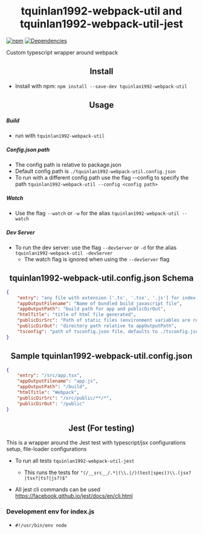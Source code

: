 <h1 align="center">tquinlan1992-webpack-util and tquinlan1992-webpack-util-jest</h1>

[![npm](https://img.shields.io/npm/v/tquinlan1992-webpack-util.svg?style=flat-square)](https://www.npmjs.com/package/tquinlan1992-webpack-util)
[![Dependencies](https://david-dm.org/tquinlan1992/tquinlan1992-webpack-util.svg)](https://david-dm.org/tquinlan1992/tquinlan1992-webpack-util)

Custom typescript wrapper around webpack

<h2 align="center">Install</h2>

- Install with npm: ```npm install --save-dev tquinlan1992-webpack-util```

<h2 align="center">Usage</h2>

<h5 align="left">Build</h5>

- run with ```tquinlan1992-webpack-util```

<h5 align="left">Config.json path</h5>

- The config path is relative to package.json
- Default config path is ```./tquinlan1992-webpack-util.config.json```
- To run with a different config path use the flag --config to specify the path
```tquinlan1992-webpack-util --config <config path>```

<h5>Watch</h5>

- Use the flag ```--watch``` or ```-w``` for the alias
```tquinlan1992-webpack-util --watch```

<h5>Dev Server</h5>

- To run the dev server: use the flag ```--devServer``` or ```-d``` for the alias
```tquinlan1992-webpack-util -devServer```
    - The watch flag is ignored when using the ```--devServer``` flag

<h2 align="center">tquinlan1992-webpack-util.config.json Schema</h2>

```json
{
    "entry": "any file with extension ['.ts', '.tsx', '.js'] for index of app",
    "appOutputFilename": "Name of bundled build javascript file",
    "appOutputPath": "build path for app and publicDirOut",
    "htmlTitle": "title of html file generated",
    "publicDirSrc": "Path of static files (environment variables are recommended for this directory)",
    "publicDirOut": "directory path relative to appOutputPath",
    "tsconfig": "path of tsconfig.json file, defaults to ./tsconfig.json relative to project root"
}
```

<h2 align="center">Sample tquinlan1992-webpack-util.config.json</h2>

```json
{
    "entry": "/src/app.tsx",
    "appOutputFilename": "app.js",
    "appOutputPath": "/build",
    "htmlTitle": "Webpack",
    "publicDirSrc": "/src/public/**/*",
    "publicDirOut": "/public"
}
```

<h2 align="center">Jest (For testing)</h2>
This is a wrapper around the Jest test with typescript/jsx configurations setup, file-loader configurations

 - To run all tests ```tquinlan1992-webpack-util-jest```
    - This runs the tests for ```"(/__src__/.*|(\\.|/)(test|spec))\\.(jsx?|tsx?|ts?|js?)$"```

 - All jest cli commands can be used https://facebook.github.io/jest/docs/en/cli.html

<h3 align="left">Development env for index.js</h3>

- ```#!/usr/bin/env node```
